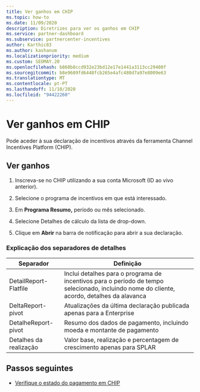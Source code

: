 ```yaml
---
title: Ver ganhos em CHIP
ms.topic: how-to
ms.date: 11/09/2020
description: Diretrizes para ver os ganhos em CHIP
ms.service: partner-dashboard
ms.subservice: partnercenter-incentives
author: Karthic83
ms.author: kashanum
ms.localizationpriority: medium
ms.custom: SEOMAY.20
ms.openlocfilehash: b860b8ccd932e23bd12e17e1441a3113cc29400f
ms.sourcegitcommit: b8e9609fd6448fcb265e4afc480d7a97e8009e63
ms.translationtype: MT
ms.contentlocale: pt-PT
ms.lasthandoff: 11/10/2020
ms.locfileid: "94422260"
---
```

# <a name="view-earnings-in-chip"></a>Ver ganhos em CHIP

Pode aceder à sua declaração de incentivos através da ferramenta Channel Incentives Platform (CHIP).

## <a name="view-earnings"></a>Ver ganhos

1. Inscreva-se no CHIP utilizando a sua conta Microsoft (ID ao vivo anterior).

2. Selecione o programa de incentivos em que está interessado.

3. Em **Programa Resumo,** período ou mês selecionado. 
1. Selecione Detalhes de cálculo da lista de drop-down.
1.  Clique em **Abrir** na barra de notificação para abrir a sua declaração.

### <a name="explanation-of-details-tabs"></a>Explicação dos separadores de detalhes

|**Separador**|**Definição**|
|-------------|--------------------------|
|DetailReport-Flatfile|Inclui detalhes para o programa de incentivos para o período de tempo selecionado, incluindo nome do cliente, acordo, detalhes da alavanca|
|DeltaReport-pivot|Atualizações da última declaração publicada apenas para a Enterprise|
|DetalheReport-pivot|Resumo dos dados de pagamento, incluindo moeda e montante de pagamento|
|Detalhes da realização|Valor base, realização e percentagem de crescimento apenas para SPLAR|

## <a name="next-steps"></a>Passos seguintes

- [Verifique o estado do pagamento em CHIP](chip-payment-status.md)